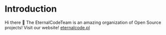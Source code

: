 # Introduction
Hi there 👋
The EternalCodeTeam is an amazing organization of Open Source projects! Visit our website! [eternalcode.pl](https://eternalcode.pl) 